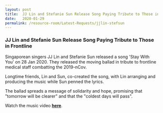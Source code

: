 ```yaml
---
layout: post
title:  JJ Lin and Stefanie Sun Release Song Paying Tribute to Those in Frontline
date:   2020-01-29
permalink: /resource-room/Latest-Requests/jjlin-stefsun
---
```


### JJ Lin and Stefanie Sun Release Song Paying Tribute to Those in Frontline

Singaporean singers JJ Lin and Stefanie Sun released a song 'Stay With You' on 28 Jan 2020. They released the moving ballad in tribute to frontline medical staff combatting the 2019-nCov. 

Longtime friends, Lin and Sun, co-created the song, with Lin arranging and producing the music while Sun penned the lyrics.

The ballad spreads a message of solidarity and hope, promising that "tomorrow will be clearer" and that the "coldest days will pass".

Watch the music video **[here](https://www.youtube.com/watch?time_continue=6&v=C36hZDEGD8Y&feature=emb_logo)**.
